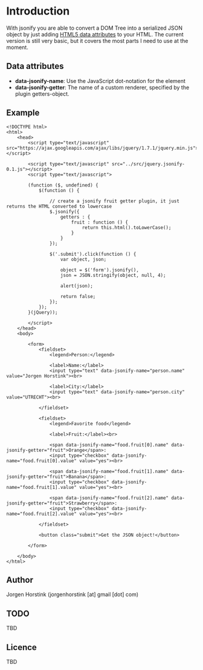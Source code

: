 # Introduction

With jsonify you are able to convert a DOM Tree into a serialized JSON object by just
adding [HTML5 data attributes](http://ejohn.org/blog/html-5-data-attributes/) to your HTML. The current version is still very basic, but it covers the most parts I need to use at the moment.

## Data attributes

 - **data-jsonify-name**: Use the JavaScript dot-notation for the element
 - **data-jsonify-getter**: The name of a custom renderer, specified by the plugin getters-object.

## Example

    <!DOCTYPE html>
    <html>
        <head>
            <script type="text/javascript" src="https://ajax.googleapis.com/ajax/libs/jquery/1.7.1/jquery.min.js"></script>
        
            <script type="text/javascript" src="../src/jquery.jsonify-0.1.js"></script>
            <script type="text/javascript">
            
            (function ($, undefined) {
                $(function () {
                
                    // create a jsonify fruit getter plugin, it just returns the HTML converted to lowercase
                    $.jsonify({
                        getters : {
                            fruit : function () {
                                return this.html().toLowerCase();   
                            }
                        }
                    });
    
                    $('.submit').click(function () {
                        var object, json;

                        object = $('form').jsonify(), 
                        json = JSON.stringify(object, null, 4);
                    
                        alert(json);
                        
                        return false;
                    });
                });
            }(jQuery));
            
            </script>
        </head>
        <body>
        
            <form>
                <fieldset>
                    <legend>Person:</legend>
                
                    <label>Name:</label>
                    <input type="text" data-jsonify-name="person.name" value="Jorgen Horstink"><br>
                    
                    <label>City:</label>
                    <input type="text" data-jsonify-name="person.city" value="UTRECHT"><br>
    
                </fieldset>
                
                <fieldset>
                    <legend>Favorite food</legend>
                    
                    <label>Fruit:</label><br>
                    
                    <span data-jsonify-name="food.fruit[0].name" data-jsonify-getter="fruit">Orange</span>: 
                    <input type="checkbox" data-jsonify-name="food.fruit[0].value" value="yes"><br>
                    
                    <span data-jsonify-name="food.fruit[1].name" data-jsonify-getter="fruit">Banana</span>: 
                    <input type="checkbox" data-jsonify-name="food.fruit[1].value" value="yes"><br>
                    
                    <span data-jsonify-name="food.fruit[2].name" data-jsonify-getter="fruit">Strawberry</span>: 
                    <input type="checkbox" data-jsonify-name="food.fruit[2].value" value="yes"><br>
                    
                </fieldset>
    
                <button class="submit">Get the JSON object!</button>
    
            </form>
    
        </body>
    </html>
    
## Author

Jorgen Horstink (jorgenhorstink [at] gmail [dot] com)

## TODO

TBD

## Licence

TBD
